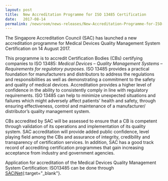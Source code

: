 ```yaml
---
layout: post
title:  New Accreditation Programme for ISO 13485 Certification
date:   2017-08-14
permalink: /newsroom/news-releases/New-Accreditation-Programme-for-ISO-13485-Certification
---
```


The Singapore Accreditation Council (SAC) has launched a new accreditation programme for Medical Devices Quality Management System Certification on 14 August 2017.
 
This programme is to accredit Certification Bodies (CBs) certifying companies to ISO 13485: _Medical Devices – Quality Management Systems – Requirements for regulatory purposes_. ISO 13485 provides a practical foundation for manufacturers and distributors to address the regulations and responsibilities as well as demonstrating a commitment to the safety and quality of medical devices. Accreditation provides a higher level of confidence in the ability to consistently comply in line with regulatory requirements. ISO 13485 can help to minimize unexpected situations and failures which might adversely affect patients' health and safety, through ensuring effectiveness, control and maintenance of a manufacturer/ distributor’s quality management system.
 
CBs accredited by SAC will be assessed to ensure that a CB is competent through validation of its operations and implementation of its quality system. SAC accreditation will provide added public confidence, level playing field among the CBs and assurance of integrity, credibility and transparency of certification services. In addition, SAC has a good track record of accrediting certification programmes that gain increasing acceptance from industry and government agencies.
 
Application for accreditation of the Medical Devices Quality Management System Certification: ISO13485 can be done through [SACiNet](https://sacinet.enterprisesg.gov.sg/sac/forms/sacinet/sacinet-logon-external.form){:target="_blank"}.
